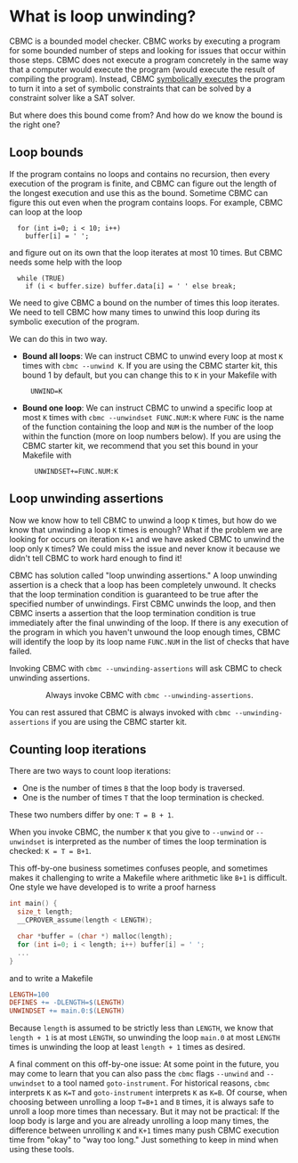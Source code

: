 # What is loop unwinding?

CBMC is a bounded model checker.  CBMC works by
executing a program for some bounded number of steps and looking
for issues that occur within those steps.  CBMC does not execute a
program concretely in the same way that a computer would execute the program
(would execute the result of compiling the program).
Instead,
CBMC [symbolically executes](https://en.wikipedia.org/wiki/Symbolic_execution)
the program to turn it into a set of symbolic constraints that can be solved by
a constraint solver like a SAT solver.

But where does this bound come from?  And how do we know the bound
is the right one?

## Loop bounds

If the program contains no loops and contains no recursion, then every
execution of the program is finite, and CBMC can figure out the length
of the longest execution and use this as the bound.  Sometime CBMC
can figure this out even when the program contains loops.  For example,
CBMC can loop at the loop
```
  for (int i=0; i < 10; i++)
    buffer[i] = ' ';
```
and figure out on its own that the loop iterates at most 10 times.
But CBMC needs some help with the loop
```
  while (TRUE)
    if (i < buffer.size) buffer.data[i] = ' ' else break;
```
We need to give CBMC a bound on the number of times this loop iterates.
We need to tell CBMC how many times to unwind this loop during its
symbolic execution of the program.

We can do this in two way.

* **Bound all loops**: We can instruct CBMC to unwind every loop at
  most `K` times with `cbmc --unwind K`. If you are using the CBMC
  starter kit, this bound 1 by default, but you can change this
  to `K` in your Makefile with
  ```
    UNWIND=K
  ```

* **Bound one loop**: We can instruct CBMC to unwind a specific loop
  at most `K` times with `cbmc --unwindset FUNC.NUM:K` where `FUNC`
  is the name of the function containing the loop and `NUM` is the
  number of the loop within the function (more on loop numbers below).
  If you are using the CBMC starter kit, we recommend that you set
  this bound in your Makefile with
  ```
     UNWINDSET+=FUNC.NUM:K
  ```

## Loop unwinding assertions

Now we know how to tell CBMC to unwind a loop `K` times, but how do we
know that unwinding a loop `K` times is enough?  What if the problem
we are looking for occurs on iteration `K+1` and we have asked CBMC to
unwind the loop only `K` times?  We could miss the issue and never know
it because we didn't tell CBMC to work hard enough to find it!

CBMC has solution called "loop unwinding assertions."
A loop unwinding assertion is a check that a loop has been completely unwound.
It checks that the loop termination condition is guaranteed to be true
after the specified number of unwindings.
First CBMC unwinds the loop, and then CBMC inserts a assertion that
the loop termination condition is true immediately after the final
unwinding of the loop.
If there is any execution of the program in which you haven't unwound
the loop enough times, CBMC will identify the loop by its
loop name `FUNC.NUM` in the list of checks that have failed.

Invoking CBMC with `cbmc --unwinding-assertions` will ask CBMC to check
unwinding assertions.

<center>Always invoke CBMC with <code>cbmc --unwinding-assertions</code>.</center>

You can rest assured that CBMC is always invoked
with `cbmc --unwinding-assertions` if you are using the CBMC starter kit.

## Counting loop iterations

There are two ways to count loop iterations:

* One is the number of times `B` that the loop body is traversed.
* One is the number of times `T` that the loop termination is checked.

These two numbers differ by one: `T = B + 1`.

When you invoke CBMC, the number `K` that you give to `--unwind` or
`--unwindset` is interpreted as the number of times the loop termination
is checked: `K = T = B+1`.

This off-by-one business sometimes confuses people, and sometimes makes
it challenging to write a Makefile where arithmetic like `B+1` is difficult.
One style we have developed is to write a proof harness

```C
int main() {
  size_t length;
  __CPROVER_assume(length < LENGTH);

  char *buffer = (char *) malloc(length);
  for (int i=0; i < length; i++) buffer[i] = ' ';
  ...
}
```

and to write a Makefile

```Makefile
LENGTH=100
DEFINES += -DLENGTH=$(LENGTH)
UNWINDSET += main.0:$(LENGTH)
```

Because `length` is assumed to be strictly less than `LENGTH`, we know
that `length + 1` is at most `LENGTH`, so unwinding the loop `main.0`
at most `LENGTH` times is unwinding the loop at least `length + 1` times
as desired.

A final comment on this off-by-one issue:
At some point in the future, you may come to learn that
you can also pass the `cbmc` flags `--unwind` and `--unwindset` to a tool
named `goto-instrument`.  For historical reasons, `cbmc` interprets `K` as
`K=T` and `goto-instrument` interprets `K` as `K=B`.
Of course, when choosing between unrolling a loop `T=B+1` and `B` times,
it is always safe to unroll a loop more times than necessary.
But it may not be practical: If the loop body is
large and you are already unrolling a loop many times, the difference between
unrolling `K` and `K+1` times many push CBMC execution time from "okay"
to "way too long."
Just something to keep in mind when using these tools.
